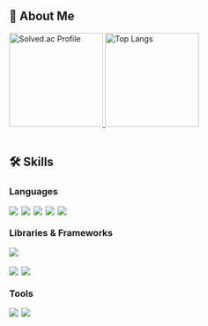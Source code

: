 ## 👋 About Me

<div>
  <a href="https://solved.ac/devgochan">
    <img height="170" src="http://mazassumnida.wtf/api/generate_badge?boj=devgochan" alt="Solved.ac Profile"/>
  </a>
  <img height="170" src="https://github-readme-stats.vercel.app/api/top-langs/?username=DevGochan&layout=compact" alt="Top Langs"/>
</div>

<br/>

## 🛠 Skills

### Languages

<div style="display: flex; gap: 6px;">
    <img src="https://img.shields.io/badge/html5-E34F26?style=for-the-badge&logo=html5&logoColor=white">
    <img src="https://img.shields.io/badge/css-1572B6?style=for-the-badge&logo=css3&logoColor=white">
    <img src="https://img.shields.io/badge/javascript-F7DF1E?style=for-the-badge&logo=javascript&logoColor=black">
<!--     <img src="https://img.shields.io/badge/Typescript-3178C6?style=for-the-badge&logo=Typescript&logoColor=white"/> -->
<!--     <img src="https://img.shields.io/badge/java-007396?style=for-the-badge&logo=java&logoColor=white"> -->
    <img src="https://img.shields.io/badge/python-3776AB?style=for-the-badge&logo=python&logoColor=white">
    <img src="https://img.shields.io/badge/C++-00599C?style=for-the-badge&logo=C%2B%2B&logoColor=white"/>
</div>

### Libraries & Frameworks

<div style="display: flex; gap: 6px; flex-direction: column;">
  <div style="display: flex; gap: 6px;">
    <img src="https://img.shields.io/badge/react-61DAFB?style=for-the-badge&logo=react&logoColor=black">
<!--     <img src="https://img.shields.io/badge/Next-000000?style=for-the-badge&logo=Next.js&logoColor=white"/> -->
<!--     <img src="https://img.shields.io/badge/Tailwind-06B6D4?style=for-the-badge&logo=Tailwind CSS&logoColor=white"/> -->
  </div>
  <div style="display: flex; gap: 6px;">
<!--     <img src="https://img.shields.io/badge/React Native-61DAFB?style=for-the-badge&logo=React&logoColor=black"/> -->
<!--     <img src="https://img.shields.io/badge/Flutter-02569B?style=for-the-badge&logo=flutter&logoColor=white"/> -->
<!--     <img src="https://img.shields.io/badge/Android Native-3DDC84?style=for-the-badge&logo=android&logoColor=white"/> -->
  </div>
  <div style="display: flex; gap: 6px;">
<!--     <img src="https://img.shields.io/badge/Express-000000?style=for-the-badge&logo=Express&logoColor=white"/> -->
<!--     <img src="https://img.shields.io/badge/django-092E20?style=for-the-badge&logo=django&logoColor=white"/> -->
  </div>
  <div style="display: flex; gap: 6px;">
    <img src="https://img.shields.io/badge/mysql-4479A1?style=for-the-badge&logo=mysql&logoColor=white">
    <img src="https://img.shields.io/badge/mariaDB-003545?style=for-the-badge&logo=mariaDB&logoColor=white">
  </div>

</div>

### Tools

<div style="display: flex; gap: 6px;">
  <img src="https://img.shields.io/badge/git-F05032?style=for-the-badge&logo=git&logoColor=white">
  <img src="https://img.shields.io/badge/AMAZON AWS-232F3E?style=for-the-badge&logo=amazonaws&logoColor=white"/>
<!--   <img src="https://img.shields.io/badge/slack-4A154B?style=for-the-badge&logo=slack&logoColor=white"> -->
<!--   <img src="https://img.shields.io/badge/Postman-FF6C37?style=for-the-badge&logo=Postman&logoColor=white"/> -->
</div>

<!--
**DevGochan/DevGochan** is a ✨ _special_ ✨ repository because its `README.md` (this file) appears on your GitHub profile.

Here are some ideas to get you started:

- 🔭 I’m currently working on ...
- 🌱 I’m currently learning ...
- 👯 I’m looking to collaborate on ...
- 🤔 I’m looking for help with ...
- 💬 Ask me about ...
- 📫 How to reach me: ...
- 😄 Pronouns: ...
- ⚡ Fun fact: ...
-->
